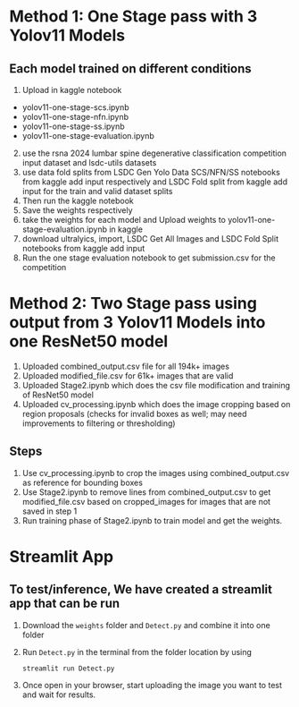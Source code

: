# Method 1: One Stage pass with 3 Yolov11 Models
## Each model trained on different conditions
1. Upload in kaggle notebook
- yolov11-one-stage-scs.ipynb
- yolov11-one-stage-nfn.ipynb
- yolov11-one-stage-ss.ipynb
- yolov11-one-stage-evaluation.ipynb
2. use the rsna 2024 lumbar spine degenerative classification competition input dataset and lsdc-utils datasets
3. use data fold splits from LSDC Gen Yolo Data SCS/NFN/SS notebooks from kaggle add input respectively and LSDC Fold split from kaggle add input for the train and valid dataset splits 
4. Then run the kaggle notebook
5. Save the weights respectively
6. take the weights for each model and Upload weights to yolov11-one-stage-evaluation.ipynb in kaggle
7. download ultralyics, import, LSDC Get All Images and LSDC Fold Split notebooks from kaggle add input
8. Run the one stage evaluation notebook to get submission.csv for the competition


# Method 2: Two Stage pass using output from 3 Yolov11 Models into one ResNet50 model
1. Uploaded combined_output.csv file for all 194k+ images
2. Uploaded modified_file.csv for 61k+ images that are valid
3. Uploaded Stage2.ipynb which does the csv file modification and training of ResNet50 model
4. Uploaded cv_processing.ipynb which does the image cropping based on region proposals (checks for invalid boxes as well; may need improvements to filtering or thresholding)

## Steps
1. Use cv_processing.ipynb to crop the images using combined_output.csv as reference for bounding boxes
2. Use Stage2.ipynb to remove lines from combined_output.csv to get modified_file.csv based on cropped_images for images that are not saved in step 1
3. Run training phase of Stage2.ipynb to train model and get the weights.

# Streamlit App
## To test/inference, We have created a streamlit app that can be run
1. Download the `weights` folder and `Detect.py` and combine it into one folder
2. Run `Detect.py` in the terminal from the folder location by using
   
   ```Console
   streamlit run Detect.py
   ```
3. Once open in your browser, start uploading the image you want to test and wait for results.
